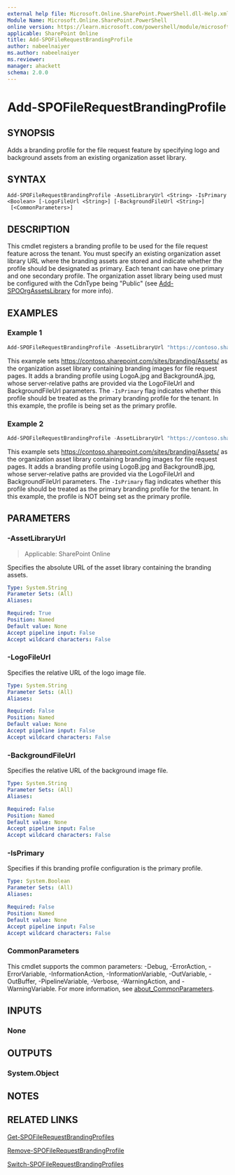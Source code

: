 ```yaml
---
external help file: Microsoft.Online.SharePoint.PowerShell.dll-Help.xml
Module Name: Microsoft.Online.SharePoint.PowerShell
online version: https://learn.microsoft.com/powershell/module/microsoft.online.sharepoint.powershell/add-spofilerequestbrandingprofile
applicable: SharePoint Online
title: Add-SPOFileRequestBrandingProfile
author: nabeelnaiyer
ms.author: nabeelnaiyer
ms.reviewer:
manager: ahackett
schema: 2.0.0
---
```


# Add-SPOFileRequestBrandingProfile

## SYNOPSIS

Adds a branding profile for the file request feature by specifying logo and background assets from an existing organization asset library.

## SYNTAX

```
Add-SPOFileRequestBrandingProfile -AssetLibraryUrl <String> -IsPrimary <Boolean> [-LogoFileUrl <String>] [-BackgroundFileUrl <String>]
 [<CommonParameters>]
```

## DESCRIPTION

This cmdlet registers a branding profile to be used for the file request feature across the tenant. You must specify an existing organization asset library URL where the branding assets are stored and indicate whether the profile should be designated as primary. Each tenant can have one primary and one secondary profile. The organization asset library being used must be configured with the CdnType being "Public" (see [Add-SPOOrgAssetsLibrary](/powershell/module/microsoft.online.sharepoint.powershell/add-spoorgassetslibrary) for more info).

## EXAMPLES

### Example 1

```powershell
Add-SPOFileRequestBrandingProfile -AssetLibraryUrl "https://contoso.sharepoint.com/sites/branding/Assets" -LogoFileUrl "/sites/branding/Assets/LogoA.jpg" -BackgroundFileUrl "/sites/branding/Assets/BackgroundA.jpg" -IsPrimary $true
```

This example sets https://contoso.sharepoint.com/sites/branding/Assets/ as the organization asset library containing branding images for file request pages. It adds a branding profile using LogoA.jpg and BackgroundA.jpg, whose server-relative paths are provided via the LogoFileUrl and BackgroundFileUrl parameters. The `-IsPrimary` flag indicates whether this profile should be treated as the primary branding profile for the tenant. In this example, the profile is being set as the primary profile.

### Example 2

```powershell
Add-SPOFileRequestBrandingProfile -AssetLibraryUrl "https://contoso.sharepoint.com/sites/branding/Assets" -LogoFileUrl "/sites/branding/Assets/LogoB.jpg" -BackgroundFileUrl "/sites/branding/Assets/BackgroundB.jpg" -IsPrimary $false
```

This example sets https://contoso.sharepoint.com/sites/branding/Assets/ as the organization asset library containing branding images for file request pages. It adds a branding profile using LogoB.jpg and BackgroundB.jpg, whose server-relative paths are provided via the LogoFileUrl and BackgroundFileUrl parameters. The `-IsPrimary` flag indicates whether this profile should be treated as the primary branding profile for the tenant. In this example, the profile is NOT being set as the primary profile.

## PARAMETERS

### -AssetLibraryUrl

> Applicable: SharePoint Online

Specifies the absolute URL of the asset library containing the branding assets.

```yaml
Type: System.String
Parameter Sets: (All)
Aliases:

Required: True
Position: Named
Default value: None
Accept pipeline input: False
Accept wildcard characters: False
```

### -LogoFileUrl

Specifies the relative URL of the logo image file.

```yaml
Type: System.String
Parameter Sets: (All)
Aliases:

Required: False
Position: Named
Default value: None
Accept pipeline input: False
Accept wildcard characters: False
```

### -BackgroundFileUrl

Specifies the relative URL of the background image file.

```yaml
Type: System.String
Parameter Sets: (All)
Aliases:

Required: False
Position: Named
Default value: None
Accept pipeline input: False
Accept wildcard characters: False
```

### -IsPrimary
Specifies if this branding profile configuration is the primary profile.

```yaml
Type: System.Boolean
Parameter Sets: (All)
Aliases:

Required: False
Position: Named
Default value: None
Accept pipeline input: False
Accept wildcard characters: False
```

### CommonParameters

This cmdlet supports the common parameters: -Debug, -ErrorAction, -ErrorVariable, -InformationAction, -InformationVariable, -OutVariable, -OutBuffer, -PipelineVariable, -Verbose, -WarningAction, and -WarningVariable. For more information, see [about_CommonParameters](https://go.microsoft.com/fwlink/p/?LinkID=113216).

## INPUTS

### None

## OUTPUTS

### System.Object

## NOTES

## RELATED LINKS

[Get-SPOFileRequestBrandingProfiles](/powershell/module/microsoft.online.sharepoint.powershell/get-spofilerequestbrandingprofiles)

[Remove-SPOFileRequestBrandingProfile](/powershell/module/microsoft.online.sharepoint.powershell/remove-spofilerequestbrandingprofile)

[Switch-SPOFileRequestBrandingProfiles](/powershell/module/microsoft.online.sharepoint.powershell/switch-spofilerequestbrandingprofiles)
